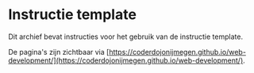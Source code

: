 # Instructie template

Dit archief bevat instructies voor het gebruik van de instructie template. 

De pagina's zijn zichtbaar via [https://coderdojonijmegen.github.io/web-development/](https://coderdojonijmegen.github.io/web-development/).

